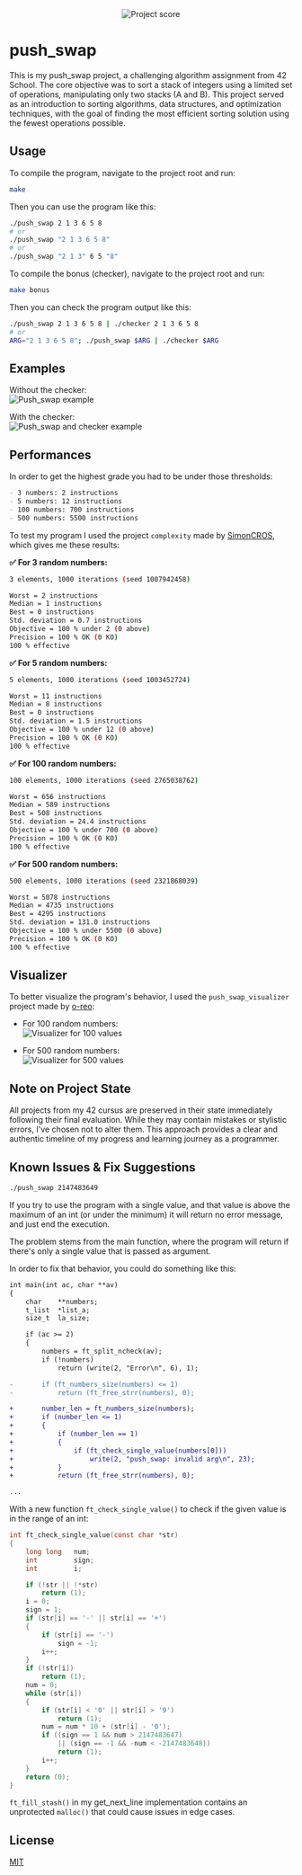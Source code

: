 <div align="center">
  <img src="https://i.ibb.co/cmF80PB/image.png" alt="Project score">
</div>

# push_swap

 This is my push_swap project, a challenging algorithm assignment from 42 School. The core objective was to sort a stack of integers using a limited set of operations, manipulating only two stacks (A and B). This project served as an introduction to sorting algorithms, data structures, and optimization techniques, with the goal of finding the most efficient sorting solution using the fewest operations possible. 

## Usage

To compile the program, navigate to the project root and run:
```bash
make
```

Then you can use the program like this:
```bash
./push_swap 2 1 3 6 5 8
# or
./push_swap "2 1 3 6 5 8"
# or
./push_swap "2 1 3" 6 5 "8"
```

To compile the bonus (checker), navigate to the project root and run:
```bash
make bonus
```

Then you can check the program output like this:
```bash
./push_swap 2 1 3 6 5 8 | ./checker 2 1 3 6 5 8
# or
ARG="2 1 3 6 5 8"; ./push_swap $ARG | ./checker $ARG
```

## Examples

Without the checker:  
![Push_swap example](https://i.ibb.co/Kp8PrghR/image.png)  
  
With the checker:  
![Push_swap and checker example](https://i.ibb.co/bjqX2nSg/image.png)  

## Performances

In order to get the highest grade you had to be under those thresholds:  
```markdown
- 3 numbers: 2 instructions
- 5 numbers: 12 instructions
- 100 numbers: 700 instructions
- 500 numbers: 5500 instructions
```

To test my program I used the project `complexity` made by [SimonCROS](https://github.com/SimonCROS/push_swap_tester), which gives me these results:  

**✅ For 3 random numbers:**
```bash
3 elements, 1000 iterations (seed 1007942458)

Worst = 2 instructions
Median = 1 instructions
Best = 0 instructions
Std. deviation = 0.7 instructions
Objective = 100 % under 2 (0 above)   
Precision = 100 % OK (0 KO)   
100 % effective
```

**✅ For 5 random numbers:**
```bash
5 elements, 1000 iterations (seed 1003452724)

Worst = 11 instructions
Median = 8 instructions
Best = 0 instructions
Std. deviation = 1.5 instructions
Objective = 100 % under 12 (0 above)   
Precision = 100 % OK (0 KO)   
100 % effective
```

**✅ For 100 random numbers:**
```bash
100 elements, 1000 iterations (seed 2765038762)

Worst = 656 instructions
Median = 589 instructions
Best = 508 instructions
Std. deviation = 24.4 instructions
Objective = 100 % under 700 (0 above)   
Precision = 100 % OK (0 KO)   
100 % effective
```

**✅ For 500 random numbers:**
```bash
500 elements, 1000 iterations (seed 2321868039)

Worst = 5078 instructions
Median = 4735 instructions
Best = 4295 instructions
Std. deviation = 131.0 instructions
Objective = 100 % under 5500 (0 above)   
Precision = 100 % OK (0 KO)   
100 % effective
```

## Visualizer

To better visualize the program's behavior, I used the `push_swap_visualizer` project made by [o-reo](https://github.com/o-reo/push_swap_visualizer):  

- For 100 random numbers:  
![Visualizer for 100 values](https://i.ibb.co/whg7VTjh/push-swap-1-clean.gif)  

- For 500 random numbers:  
![Visualizer for 500 values](https://i.ibb.co/r2x7zvNC/push-swap-2.gif)   

## Note on Project State

All projects from my 42 cursus are preserved in their state immediately following their final evaluation. While they may contain mistakes or stylistic errors, I've chosen not to alter them. This approach provides a clear and authentic timeline of my progress and learning journey as a programmer.

## Known Issues & Fix Suggestions

```bash
./push_swap 2147483649
```

If you try to use the program with a single value, and that value is above the maximum of an int (or under the minimum) it will return no error message, and just end the execution.  

The problem stems from the main function, where the program will return if there's only a single value that is passed as argument.  

In order to fix that behavior, you could do something like this:
```diff
int	main(int ac, char **av)
{
	char	**numbers;
	t_list	*list_a;
	size_t	la_size;

	if (ac >= 2)
	{
		numbers = ft_split_ncheck(av);
		if (!numbers)
			return (write(2, "Error\n", 6), 1);

-		if (ft_numbers_size(numbers) <= 1)
-			return (ft_free_strr(numbers), 0);

+		number_len = ft_numbers_size(numbers);
+		if (number_len <= 1)
+		{
+			if (number_len == 1)
+			{
+				if (ft_check_single_value(numbers[0]))
+					write(2, "push_swap: invalid arg\n", 23);
+			}
+			return (ft_free_strr(numbers), 0);

...
```

With a new function `ft_check_single_value()` to check if the given value is in the range of an int:
```C
int ft_check_single_value(const char *str)
{
	long long   num;
	int         sign;
	int         i;

	if (!str || !*str)
		return (1);
	i = 0;
	sign = 1;
	if (str[i] == '-' || str[i] == '+')
	{
		if (str[i] == '-')
			sign = -1;
		i++;
	}
	if (!str[i])
		return (1);
	num = 0;
	while (str[i])
	{
		if (str[i] < '0' || str[i] > '9')
			return (1);
		num = num * 10 + (str[i] - '0');
		if ((sign == 1 && num > 2147483647)
            || (sign == -1 && -num < -2147483648))
			return (1);
		i++;
	}
	return (0);
}
```

`ft_fill_stash()` in my get_next_line implementation contains an unprotected `malloc()` that could cause issues in edge cases.

## License

[MIT](https://choosealicense.com/licenses/mit/)  
